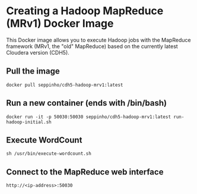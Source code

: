 # Creating a Hadoop MapReduce (MRv1) Docker Image 

This Docker image allows you to execute Hadoop jobs with the MapReduce framework (MRv1, the "old" MapReduce) based on the currently latest Cloudera version (CDH5).


## Pull the image

	docker pull seppinho/cdh5-hadoop-mrv1:latest
	


## Run a new container (ends with /bin/bash)

	docker run -it -p 50030:50030 seppinho/cdh5-hadoop-mrv1:latest run-hadoop-initial.sh



## Execute WordCount

	sh /usr/bin/execute-wordcount.sh



## Connect to the MapReduce web interface

    http://<ip-address>:50030
